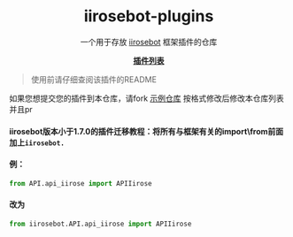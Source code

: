 <h1 align="center">iirosebot-plugins</h1>

<p align="center">一个用于存放 <a href="https://github.com/XCWQW1/iirosebot">iirosebot</a> 框架插件的仓库</p>
<p align="center"><a href="https://github.com/XCWQW1/iirosebot-plugins/blob/main/data/README.md"><strong>插件列表</strong></a></p>

> 使用前请仔细查阅该插件的README 

如果您想提交您的插件到本仓库，请fork [示例仓库](https://github.com/XCWQW1/iirose_example) 按格式修改后修改本仓库列表并且pr

#### iirosebot版本小于1.7.0的插件迁移教程：将所有与框架有关的import\from前面加上```iirosebot.```
#### 例：
```python
from API.api_iirose import APIIirose
```
#### 改为
```python
from iirosebot.API.api_iirose import APIIirose
```
